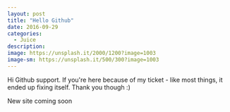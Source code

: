 ```yaml
---
layout: post
title: "Hello Github"
date: 2016-09-29
categories:
  - Juice
description: 
image: https://unsplash.it/2000/1200?image=1003
image-sm: https://unsplash.it/500/300?image=1003
---
```

Hi Github support. If you're here because of my ticket - like most things, it ended up fixing itself. Thank you though :)  

New site coming soon